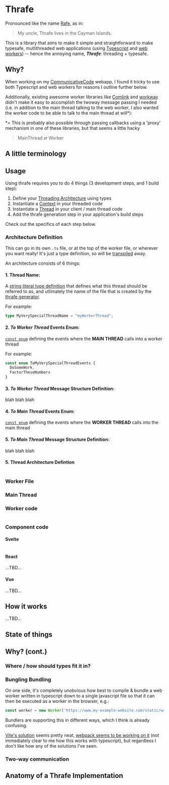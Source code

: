 # Thrafe

Pronounced like the name [Rafe](https://en.wikipedia.org/wiki/Rafe_(name)#:~:text=Rafe), as in:
> My uncle, Thrafe lives in the Cayman Islands.

This is a library that aims to make it simple and straightforward to make typesafe, multithreaded web applications (using [Typescript](https://www.typescriptlang.org/) and [web workers](https://developer.mozilla.org/en-US/docs/Web/API/Web_Workers_API/Using_web_workers)) -- hence the annoying name, ***Thrafe***: threading + typesafe. 

## Why?

When working on my [CommunicativeCode](https://github.com/p-buddy/CommunicativeCode) webapp, I found it tricky to use both Typescript and web workers for reasons I outline further below.

Additionally, existing awesome worker libraries like [Comlink](https://github.com/GoogleChromeLabs/comlink) and [workway](https://github.com/WebReflection/workway) didn't make it easy to accomplish the twoway message passing I needed (i.e. in addition to the main thread talking to the web worker, I also wanted the worker code to be able to talk to the main thread at will*):

*= This is probably also possible through passing callbacks using a 'proxy' mechanism in one of these libraries, but that seems a little hacky

> MainThread ⇄ Worker

## A little terminology

## Usage

Using thrafe requires you to do 4 things (3 development steps, and 1 build step):
1. Define your [Threading Architecture]() using types
2. Instantiate a [Context]() in your threaded code
3. Instantiate a [Thread]() in your client / main thread code
4. Add the thrafe generation step in your application's build steps

Check out the specifics of each step below. 

### Architecture Definition

This can go in its own `.ts` file, or at the top of the worker file, or wherever you want really! It's just a type definition, so will be [transpiled]() away.

An architecture consists of 6 things:

#### 1. **Thread Name**:
A [string literal type definition](https://www.typescriptlang.org/docs/handbook/literal-types.html#string-literal-types) that defines what this thread should be referred to as, and utlimately the name of the file that is created by the [thrafe generator](https://github.com/p-buddy/Thrafe/blob/main/src/generation/generator.ts).

For example: 
```ts
type MyVerySpecialThreadName = "myWorkerThread";
```

#### 2. **_To Worker Thread_ Events Enum**: 
[`const enum`](https://www.typescriptlang.org/docs/handbook/enums.html#const-enums) defining the events where the **MAIN THREAD** calls into a worker thread

For example: 
```ts
const enum ToMyVerySpecialThreadEvents {
  DoSomeWork,
  FactorTheseNumbers
}
```

#### 3. **_To Worker Thread_ Message Structure Definition**:
blah blah blah
#### 4. **_To Main Thread_ Events Enum**:
[`const enum`](https://www.typescriptlang.org/docs/handbook/enums.html#const-enums) defining the events where the **WORKER THREAD** calls into the main thread
#### 5. **_To Main Thread_ Message Structure Definition**:
blah blah blah
#### 5. **Thread Architecture Defintion**

```ts
```

### Worker File

### Main Thread

### Worker code
```ts
```

### Component code

#### Svelte

```ts
```

#### React

...TBD...

#### Vue

...TBD...

## How it works

...TBD...

## State of things

## Why? (cont.)

### Where / how should types fit it in?


### Bungling Bundling

On one side, it's completely unobvious how best to compile & bundle a web worker written in typescript down to a single javascript file so that it can then be executed as a worker in the browser, e.g.:

```js
const worker = new Worker('https://www.my-example-website.com/static/worker.js');
```

Bundlers are supporting this in different ways, which I think is already confusing.

[Vite's solution](https://vitejs.dev/guide/features.html#web-workers) seems pretty neat, [webpack seems to be working on it]() (not immediately clear to me how this works with typescript), but regardless I don't like how any of the solutions I've seen. 

### Two-way communication

## Anatomy of a Thrafe Implementation

